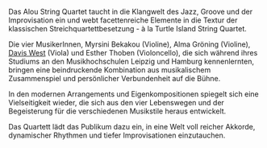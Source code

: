 Das Alou String Quartet taucht in die Klangwelt des Jazz, Groove und der Improvisation ein und webt facettenreiche Elemente in die Textur der klassischen Streichquartettbesetzung - à la Turtle Island String Quartet.

Die vier MusikerInnen, Myrsini Bekakou (Violine), Alma Gröning (Violine), [Davis West](https://www.daviswestmusic.com/about) (Viola) und Esther Thoben (Violoncello), die sich während ihres Studiums an den Musikhochschulen Leipzig und Hamburg kennenlernten, bringen eine beindruckende Kombination aus musikalischem Zusammenspiel und persönlicher Verbundenheit auf die Bühne.

In den modernen Arrangements und Eigenkompositionen spiegelt sich eine Vielseitigkeit wieder, die sich aus den vier Lebenswegen und der Begeisterung für die verschiedenen Musikstile heraus entwickelt. 

Das Quartett lädt das Publikum dazu ein, in eine Welt voll reicher Akkorde, dynamischer Rhythmen und tiefer Improvisationen einzutauchen.
